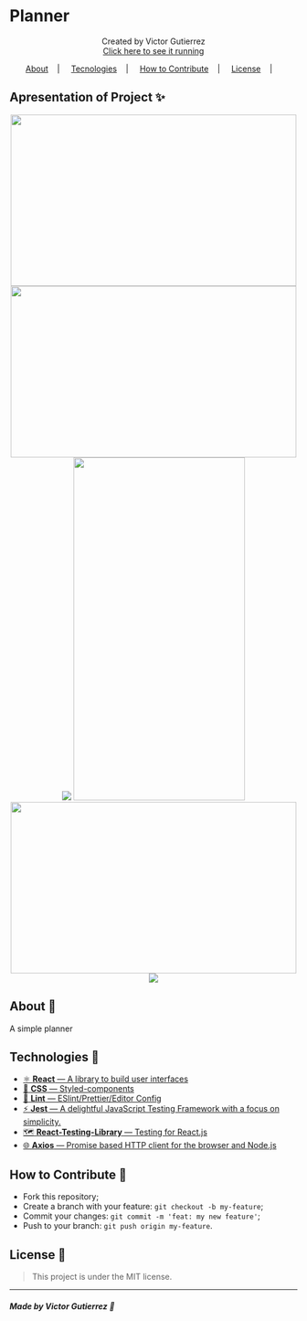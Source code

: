 <h1>Planner</h1>
<p align="center">
<label>Created by Victor Gutierrez</label> </br>
<a href="http://plannerbyvg.surge.sh"> Click here to see it running </a>
</p>

<p align="center">
<a href="#about-memo">About</a>&nbsp;&nbsp;&nbsp; | &nbsp;&nbsp;&nbsp;
<a href="#tecnologies-rocket">Tecnologies</a>&nbsp;&nbsp;&nbsp; | &nbsp;&nbsp;&nbsp;
<a href="#how-to-contribute-">How to Contribute</a>&nbsp;&nbsp;&nbsp; | &nbsp;&nbsp;&nbsp;
<a href="#license-scroll">License</a>&nbsp;&nbsp;&nbsp; | &nbsp;&nbsp;&nbsp;
</p>

## Apresentation of Project :sparkles:

<p align="center">
<image width="500" height="300" src="https://user-images.githubusercontent.com/62355596/86497877-5ab47d00-bd51-11ea-811d-5d9918073392.png" />
        <image width="500" height="300" src="https://user-images.githubusercontent.com/62355596/86497877-5ab47d00-bd51-11ea-811d-5d9918073392.png" />
        <image src="https://user-images.githubusercontent.com/62355596/86497889-699b2f80-bd51-11ea-8f8f-0f0eb8780fec.png" />
        <image width="300" height="600" src="https://user-images.githubusercontent.com/62355596/86497900-71f36a80-bd51-11ea-81b4-a4ff88fcc9f2.png" />
        <image width="500" height="300" src="https://user-images.githubusercontent.com/62355596/86497924-88012b00-bd51-11ea-92d5-ed82d93d4816.png" />
        <image src="https://user-images.githubusercontent.com/62355596/86497991-d57d9800-bd51-11ea-9242-3e7f43b68f2d.png" />
                     </p>

## About :memo:

A simple planner

## Technologies :rocket:

- <a href="https://pt-br.reactjs.org/"> ⚛ **React** — A library to build user interfaces</a>
- <a href="https://styled-components.com/">💅 **CSS** — Styled-components</a>
- <a href="https://eslint.org/">💖 **Lint** — ESlint/Prettier/Editor Config</a>
- <a href="https://jestjs.io/">⚡ **Jest** — A delightful JavaScript Testing Framework with a focus on simplicity.</a>
- <a href="https://testing-library.com/docs/react-testing-library/intro">🗺 **React-Testing-Library** — Testing for React.js </a>
- <a href="https://github.com/axios/axios"> 🌐 **Axios** — Promise based HTTP client for the browser and Node.js </a>

## How to Contribute 🤔

- Fork this repository;
- Create a branch with your feature: `git checkout -b my-feature`;
- Commit your changes: `git commit -m 'feat: my new feature'`;
- Push to your branch: `git push origin my-feature`.

## License :scroll:

> This project is under the MIT license.

---

##### Made by Victor Gutierrez :wave:
